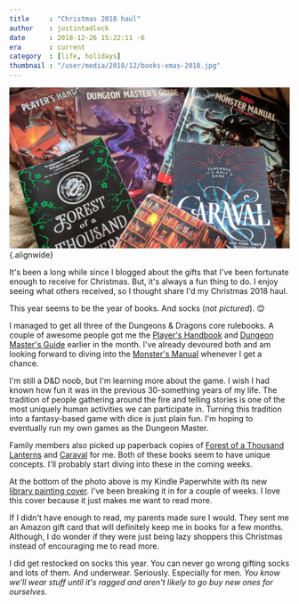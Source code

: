 ```yaml
---
title     : "Christmas 2018 haul"
author    : justintadlock
date      : 2018-12-26 15:22:11 -6
era       : current
category  : [life, holidays]
thumbnail : "/user/media/2018/12/books-xmas-2018.jpg"
---
```


![Pile of books, including the D&D core rulebooks, Caraval, and Forest of a Thousand Lanterns. A Kindle Paperwhite sits at the bottom of the pile.](/user/media/2018/12/books-xmas-2018.jpg){.alignwide}

It's been a long while since I blogged about the gifts that I've been fortunate enough to receive for Christmas.  But, it's always a fun thing to do.  I enjoy seeing what others received, so I thought share I'd my Christmas 2018 haul.

This year seems to be the year of books.  And socks (_not pictured_). 😊

I managed to get all three of the Dungeons & Dragons core rulebooks.  A couple of awesome people got me the [Player's Handbook](https://www.amazon.com/Players-Handbook-Dungeons-Dragons-Wizards/dp/0786965606/?tag=justtadl-20) and [Dungeon Master's Guide](https://www.amazon.com/Dungeons-Dragons-Dungeon-Rulebook-Roleplaying/dp/0786965622/?tag=justtadl-20) earlier in the month.  I've already devoured both and am looking forward to diving into the [Monster's Manual](https://www.amazon.com/Dungeons-Dragons-Monster-Rulebook-Roleplaying/dp/0786965614/?tag=justtadl-20) whenever I get a chance.

I'm still a D&D noob, but I'm learning more about the game.  I wish I had known how fun it was in the previous 30-something years of my life.  The tradition of people gathering around the fire and telling stories is one of the most uniquely human activities we can participate in.  Turning this tradition into a fantasy-based game with dice is just plain fun.  I'm hoping to eventually run my own games as the Dungeon Master.

Family members also picked up paperback copies of [Forest of a Thousand Lanterns](https://www.amazon.com/Forest-Thousand-Lanterns-Rise-Empress-ebook/dp/B01N9SJEM1/?tag=justtadl-20) and [Caraval](https://www.amazon.com/Caraval-Novel-Stephanie-Garber-ebook/dp/B01EROYPQE/?tag=justtadl-20) for me.  Both of these books seem to have unique concepts.  I'll probably start diving into these in the coming weeks.

At the bottom of the photo above is my Kindle Paperwhite with its new [library painting cover](https://www.amazon.com/Huasiru-Painting-Kindle-Paperwhite-Library/dp/B072MJ1BTR/?tag=justtadl-20).  I've been breaking it in for a couple of weeks.  I love this cover because it just makes me want to read more.

If I didn't have enough to read, my parents made sure I would.  They sent me an Amazon gift card that will definitely keep me in books for a few months.  Although, I do wonder if they were just being lazy shoppers this Christmas instead of encouraging me to read more.

I did get restocked on socks this year.  You can never go wrong gifting socks and lots of them.  And underwear.  Seriously.  Especially for men.  _You know we'll wear stuff until it's ragged and aren't likely to go buy new ones for ourselves._
